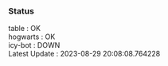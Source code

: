 ### Status


table : OK  
hogwarts : OK  
icy-bot : DOWN  
Latest Update : 2023-08-29 20:08:08.764228
